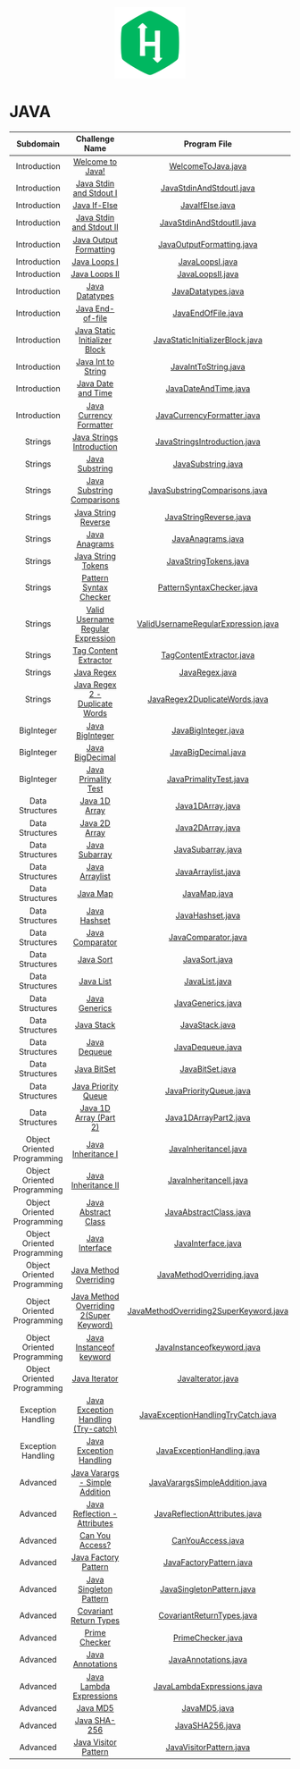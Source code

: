 <p align="center">
  <a align="center" href="https://www.hackerrank.com/samarthbais1">
    <img src=Vault/Heading.png  title="HackerRank">
  </a>
</p>


# JAVA

|  Subdomain |  Challenge Name     |   Program File |                                                                                                                      
|:-----:|:----------------------------------------------------------:| :--------------: |
|        Introduction   	  | [Welcome to Java!](https://www.hackerrank.com/challenges/welcome-to-java)                                               		 		| [WelcomeToJava.java]()                     				 		|															   
|        Introduction         | [Java Stdin and Stdout I](https://www.hackerrank.com/challenges/java-stdin-and-stdout-1)                                		 		| [JavaStdinAndStdoutI.java]()           			 		| 														       
|        Introduction         | [Java If-Else](https://www.hackerrank.com/challenges/java-if-else)                                                      		 		| [JavaIfElse.java]()				         				 		    | 														       
|        Introduction         | [Java Stdin and Stdout II](https://www.hackerrank.com/challenges/java-stdin-stdout)                                     		 		| [JavaStdinAndStdoutII.java]()       				 		| 														       
|        Introduction         | [Java Output Formatting](https://www.hackerrank.com/challenges/java-output-formatting)                                  		 		| [JavaOutputFormatting.java]()        			 		    | 														       
|        Introduction         | [Java Loops I](https://www.hackerrank.com/challenges/java-loops-i)                                                      		 		| [JavaLoopsI.java]()                           				 		| 	 													       
|        Introduction         | [Java Loops II](https://www.hackerrank.com/challenges/java-loops)                                                       		 		| [JavaLoopsII.java]()                         				 		|       											           
|        Introduction         | [Java Datatypes](https://www.hackerrank.com/challenges/java-datatypes)                                                  		 		| [JavaDatatypes.java]()                      			 			|       											           
|        Introduction         | [Java End-of-file](https://www.hackerrank.com/challenges/java-end-of-file)                                              		 		| [JavaEndOfFile.java]()                      			 			|       											           
|        Introduction         | [Java Static Initializer Block](https://www.hackerrank.com/challenges/java-static-initializer-block/problem)            		 		| [JavaStaticInitializerBlock.java]()         		|       											           
|        Introduction         | [Java Int to String](https://www.hackerrank.com/challenges/java-int-to-string/problem)           					    		 		| [JavaIntToString.java]()        						 	 		|       											           
|        Introduction         | [Java Date and Time](https://www.hackerrank.com/challenges/java-date-and-time/problem)           					    		 		| [JavaDateAndTime.java]()        						 	 		|       											           
|        Introduction         | [Java Currency Formatter](https://www.hackerrank.com/challenges/java-currency-formatter/problem)           								| [JavaCurrencyFormatter.java]()        			 	 		|       											           
|           Strings   	      | [Java Strings Introduction](https://www.hackerrank.com/challenges/java-strings-introduction/problem)           							| [JavaStringsIntroduction.java]()        		 	 		|       											           
|           Strings   	      | [Java Substring](https://www.hackerrank.com/challenges/java-substring/problem)           					            		 		| [JavaSubstring.java]()        		  	 					 		|       											           
|           Strings   	      | [Java Substring Comparisons](https://www.hackerrank.com/challenges/java-string-compare/problem)           							    | [JavaSubstringComparisons.java]()        			 		|                                                              
|           Strings   	      | [Java String Reverse](https://www.hackerrank.com/challenges/java-string-reverse/problem)           					    		 		| [JavaStringReverse.java]()        						 		|                                                              
|           Strings   	      | [Java Anagrams](https://www.hackerrank.com/challenges/java-anagrams/problem)           					                				| [JavaAnagrams.java]()        					    			 		|                                                              
|           Strings   	      | [Java String Tokens](https://www.hackerrank.com/challenges/java-string-tokens/problem)           					    		 		| [JavaStringTokens.java]()        					    	 		|                                                              
|           Strings   	      | [Pattern Syntax Checker](https://www.hackerrank.com/challenges/pattern-syntax-checker/problem)           			    		 		| [PatternSyntaxChecker.java]()        					 		|                                                              
|           Strings   	      | [Valid Username Regular Expression](https://www.hackerrank.com/challenges/valid-username-checker/problem)               		 		| [ValidUsernameRegularExpression.java]()      		|                                                              
|           Strings   	      | [Tag Content Extractor](https://www.hackerrank.com/challenges/tag-content-extractor/problem)           									| [TagContentExtractor.java]()        					 		|                                                              
|           Strings   	      | [Java Regex](https://www.hackerrank.com/challenges/java-regex/problem)           					               	 			 		| [JavaRegex.java]()        					    	 			 		|                                                              
|           Strings   	      | [Java Regex 2 - Duplicate Words](https://www.hackerrank.com/challenges/duplicate-word/problem)           						 		| [JavaRegex2DuplicateWords.java]()        			 		|                                                              
|          BigInteger   	  | [Java BigInteger](https://www.hackerrank.com/challenges/java-biginteger/problem)           				    							| [JavaBigInteger.java]()        			 				 		|                                                              
|          BigInteger   	  | [Java BigDecimal](https://www.hackerrank.com/challenges/java-bigdecimal/problem)           				    							| [JavaBigDecimal.java]()        			 				 		|                                                              
|          BigInteger   	  | [Java Primality Test](https://www.hackerrank.com/challenges/java-primality-test/problem)           		    							| [JavaPrimalityTest.java]()        			 		     		|                                                              
|       Data Structures   	  | [Java 1D Array](https://www.hackerrank.com/challenges/java-1d-array-introduction/problem)           	    					 		| [Java1DArray.java]()        			  				 			|                                                              
|       Data Structures   	  | [Java 2D Array](https://www.hackerrank.com/challenges/java-2d-array/problem)           	   					 							| [Java2DArray.java]()        			  				 			|                                                              
|       Data Structures   	  | [Java Subarray](https://www.hackerrank.com/challenges/java-negative-subarray/problem)           	   							 		| [JavaSubarray.java]()        			  				 		|                                                              
|       Data Structures   	  | [Java Arraylist](https://www.hackerrank.com/challenges/java-arraylist/problem)           	   					 				 		| [JavaArraylist.java]()        			  			 			|                                                              
|       Data Structures   	  | [Java Map](https://www.hackerrank.com/challenges/phone-book/problem)           	   					 							   		| [JavaMap.java]()        			  						 			|                                                              
|       Data Structures   	  | [Java Hashset](https://www.hackerrank.com/challenges/java-hashset/problem)           	   					 					 		| [JavaHashset.java]()        			  				 			|                                                              
|       Data Structures   	  | [Java Comparator](https://www.hackerrank.com/challenges/java-comparator/problem)           	   					 	    				| [JavaComparator.java]()        			  			 		|                                                              
|       Data Structures   	  | [Java Sort](https://www.hackerrank.com/challenges/java-sort/problem)           	   							 	     					| [JavaSort.java]()        			  						 		|                                                              
|       Data Structures   	  | [Java List](https://www.hackerrank.com/challenges/java-list/problem)           	   							 	    					| [JavaList.java]()        			  				 		 		|                                                              
|       Data Structures   	  | [Java Generics](https://www.hackerrank.com/challenges/java-generics/problem)           	   							 					| [JavaGenerics.java]()        			  				 		|                                                              
|       Data Structures   	  | [Java Stack](https://www.hackerrank.com/challenges/java-stack/problem)           	   							 	    		 		| [JavaStack.java]()        			  				 	 			|                                                              
|       Data Structures   	  | [Java Dequeue](https://www.hackerrank.com/challenges/java-dequeue/problem)           	   							 			 		| [JavaDequeue.java]()        			  				 			|                                                              
|       Data Structures   	  | [Java BitSet](https://www.hackerrank.com/challenges/java-bitset/problem)           	   							 	    				| [JavaBitSet.java]()        			  				     		|                                                              
|       Data Structures   	  | [Java Priority Queue](https://www.hackerrank.com/challenges/java-priority-queue/problem)           	   									| [JavaPriorityQueue.java]()        			  	        	|                                                              
|       Data Structures   	  | [Java 1D Array (Part 2)](https://www.hackerrank.com/challenges/java-1d-array/problem)           	   							 		| [Java1DArrayPart2.java]()        			  			    |                                                              
| Object Oriented Programming | [Java Inheritance I](https://www.hackerrank.com/challenges/java-inheritance-1/problem)           	   							 		| [JavaInheritanceI.java]()        			  			    			|                                                              
| Object Oriented Programming | [Java Inheritance II](https://www.hackerrank.com/challenges/java-inheritance-2/problem)           	   								    | [JavaInheritanceII.java]()        			  			    		|                                                              
| Object Oriented Programming | [Java Abstract Class](https://www.hackerrank.com/challenges/java-abstract-class/problem)           	   									| [JavaAbstractClass.java]()        			  			    		|                                                              
| Object Oriented Programming | [Java Interface](https://www.hackerrank.com/challenges/java-interface/problem)           	   									 		| [JavaInterface.java]()        			  			 				    |                                                              
| Object Oriented Programming | [Java Method Overriding](https://www.hackerrank.com/challenges/java-method-overriding/problem)           	   					 		| [JavaMethodOverriding.java]()        			  			 	    |                                                              
| Object Oriented Programming | [Java Method Overriding 2(Super Keyword)](https://www.hackerrank.com/challenges/java-method-overriding-2-super-keyword/problem)			| [JavaMethodOverriding2SuperKeyword.java]()           	|                                                              
| Object Oriented Programming | [Java Instanceof keyword](https://www.hackerrank.com/challenges/java-instanceof-keyword/problem)           	   							| [JavaInstanceofkeyword.java]()        			  			   	|                                                              
| Object Oriented Programming | [Java Iterator](https://www.hackerrank.com/challenges/java-iterator/problem)           	   												| [JavaIterator.java]()        			  			    					|                                                              
|      Exception Handling     | [Java Exception Handling (Try-catch)](https://www.hackerrank.com/challenges/java-exception-handling-try-catch/problem)   		 		| [JavaExceptionHandlingTryCatch.java]()      |                                                              
|      Exception Handling     | [Java Exception Handling](https://www.hackerrank.com/challenges/java-exception-handling/problem)           	   			 				| [JavaExceptionHandling.java]()        			    |                                                              
|           Advanced   	  	  | [Java Varargs - Simple Addition](https://www.hackerrank.com/challenges/simple-addition-varargs/problem)           	   		 		    | [JavaVarargsSimpleAddition.java]()        				|                                                              
|           Advanced   	  	  | [Java Reflection - Attributes](https://www.hackerrank.com/challenges/java-reflection-attributes/problem)           	   		 			| [JavaReflectionAttributes.java]()        					|                                                              
|           Advanced   	  	  | [Can You Access?](https://www.hackerrank.com/challenges/can-you-access/problem)           	   			 							    | [CanYouAccess.java]()        			                    			|                                                              
|           Advanced   	  	  | [Java Factory Pattern](https://www.hackerrank.com/challenges/java-factory/problem)           	   			 					 		| [JavaFactoryPattern.java]()        			        			|                                                              
|           Advanced   	  	  | [Java Singleton Pattern](https://www.hackerrank.com/challenges/java-singleton/problem)           	   			 				 		| [JavaSingletonPattern.java]()        			    			|                                                              
|           Advanced   	  	  | [Covariant Return Types](https://www.hackerrank.com/challenges/java-covariance/problem)           	   			 				 	    | [CovariantReturnTypes.java]()        			    			|                                                              
|           Advanced   	  	  | [Prime Checker](https://www.hackerrank.com/challenges/prime-checker/problem)           	   			 				 					| [PrimeChecker.java]()        			    							|                                                              
|           Advanced   	  	  | [Java Annotations](https://www.hackerrank.com/challenges/java-annotations/problem)           	   			 				 			| [JavaAnnotations.java]()        			    					|                                                              
|           Advanced   	  	  | [Java Lambda Expressions](https://www.hackerrank.com/challenges/java-lambda-expressions/problem)           	   			 				| [JavaLambdaExpressions.java]()        			    		|                                                              
|           Advanced   	  	  | [Java MD5](https://www.hackerrank.com/challenges/java-md5/problem)           	   			 				 							| [JavaMD5.java]()        			    									|                                                              
|           Advanced   	  	  | [Java SHA-256](https://www.hackerrank.com/challenges/sha-256/problem)           	   			 				 						| [JavaSHA256.java]()        			    								|                                                              
|           Advanced   	  	  | [Java Visitor Pattern](https://www.hackerrank.com/challenges/java-vistor-pattern/problem)           	   			 				 	| [JavaVisitorPattern.java]()        			    				|                                                              
